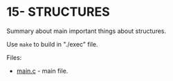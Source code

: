 # 15- STRUCTURES

Summary about main important things about structures.

Use `make` to build in "./exec" file.

Files:
* [main.c](src/main.c) - main file.
